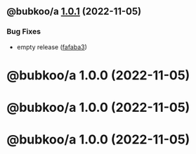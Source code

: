 ## @bubkoo/a [1.0.1](https://github.com/bubkoo/bubkoo/compare/@bubkoo/a@1.0.0...@bubkoo/a@1.0.1) (2022-11-05)


### Bug Fixes

* empty release ([fafaba3](https://github.com/bubkoo/bubkoo/commit/fafaba3dc79692648894546daa0bbb530e715fcd))

# @bubkoo/a 1.0.0 (2022-11-05)

# @bubkoo/a 1.0.0 (2022-11-05)

# @bubkoo/a 1.0.0 (2022-11-05)
